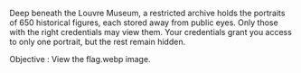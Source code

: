 Deep beneath the Louvre Museum, a restricted archive holds the portraits of 650 historical figures, each stored away from public eyes. Only those with the right credentials may view them. Your credentials grant you access to only one portrait, but the rest remain hidden.

Objective : View the flag.webp image.
